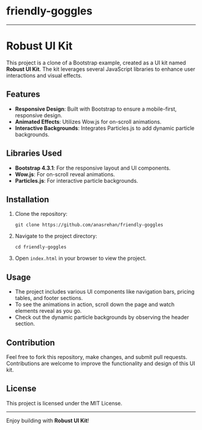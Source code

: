 # friendly-goggles

---

# Robust UI Kit

This project is a clone of a Bootstrap example, created as a UI kit named **Robust UI Kit**. The kit leverages several JavaScript libraries to enhance user interactions and visual effects.

## Features

- **Responsive Design**: Built with Bootstrap to ensure a mobile-first, responsive design.
- **Animated Effects**: Utilizes Wow.js for on-scroll animations.
- **Interactive Backgrounds**: Integrates Particles.js to add dynamic particle backgrounds.

## Libraries Used

- **Bootstrap 4.3.1**: For the responsive layout and UI components.
- **Wow.js**: For on-scroll reveal animations.
- **Particles.js**: For interactive particle backgrounds.

## Installation

1. Clone the repository:
    ```
    git clone https://github.com/anasrehan/friendly-goggles
    ```
2. Navigate to the project directory:
    ```
    cd friendly-goggles
    ```
3. Open `index.html` in your browser to view the project.

## Usage

- The project includes various UI components like navigation bars, pricing tables, and footer sections.
- To see the animations in action, scroll down the page and watch elements reveal as you go.
- Check out the dynamic particle backgrounds by observing the header section.

## Contribution

Feel free to fork this repository, make changes, and submit pull requests. Contributions are welcome to improve the functionality and design of this UI kit.

## License

This project is licensed under the MIT License.

---

Enjoy building with **Robust UI Kit**!

